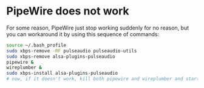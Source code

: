 # PipeWire does not work

For some reason, PipeWire just stop working suddenly for no reason, but you can workaround it by using this sequence of commands:
```bash
source ~/.bash_profile
sudo xbps-remove -RF pulseaudio pulseaudio-utils
sudo xbps-remove alsa-plugins-pulseaudio
pipewire &
wireplumber &
sudo xbps-install alsa-plugins-pulseaudio
# now, if it doesn't work, kill both pipewire and wireplumber and start them again
```
